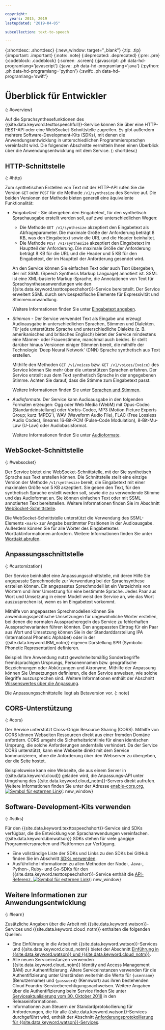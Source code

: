 ```yaml
---

copyright:
  years: 2015, 2019
lastupdated: "2019-04-05"

subcollection: text-to-speech

---
```


{:shortdesc: .shortdesc}
{:new_window: target="_blank"}
{:tip: .tip}
{:important: .important}
{:note: .note}
{:deprecated: .deprecated}
{:pre: .pre}
{:codeblock: .codeblock}
{:screen: .screen}
{:javascript: .ph data-hd-programlang='javascript'}
{:java: .ph data-hd-programlang='java'}
{:python: .ph data-hd-programlang='python'}
{:swift: .ph data-hd-programlang='swift'}

# Überblick für Entwickler
{: #overview}

Auf die Sprachsynthesefunktionen des {{site.data.keyword.texttospeechfull}}-Service können Sie über eine HTTP-REST-API oder eine WebSocket-Schnittstelle zugreifen. Es gibt außerdem mehrere Software-Development-Kits (SDKs), mit denen die Anwendungsentwicklung in unterschiedlichen Programmiersprachen vereinfacht wird. Die folgenden Abschnitte vermitteln Ihnen einen Überblick über die Anwendungsentwicklung mit dem Service.
{: shortdesc}

## HTTP-Schnittstelle
{: #http}

Zum synthetischen Erstellen von Text mit der HTTP-API rufen Sie die Version `GET` oder `POST` für die Methode `/v1/synthesize` des Service auf. Die beiden Versionen der Methode bieten generell eine äquivalente Funktionalität:

-   *Eingabetext* - Sie übergeben den Eingabetext, für den synthetisch Sprachausgabe erstellt werden soll, auf zwei unterschiedlichen Wegen:
    -   Die Methode `GET /v1/synthesize` akzeptiert den Eingabetext als Abfrageparameter. Die maximale Größe der Anforderung beträgt 8 KB, was den Eingabetext sowie die URL und die Header beinhaltet.
    -   Die Methode `POST /v1/synthesize` akzeptiert den Eingabetext im Hauptteil der Anforderung. Die maximale Größe der Anforderung beträgt 8 KB für die URL und die Header und 5 KB für den Eingabetext, der im Hauptteil der Anforderung gesendet wird.

    An den Service können Sie einfachen Text oder auch Text übergeben, der mit SSML (Speech Synthesis Markup Language) annotiert ist. SSML ist eine XML-basierte Markup-Sprache, die Annotationen von Text für Sprachsyntheseanwendungen wie den {{site.data.keyword.texttospeechshort}}-Service bereitstellt. Der Service erweitert SSML durch servicespezifische Elemente für Expressivität und Stimmenumwandlung.

    Weitere Informationen finden Sie unter [Eingabetext angeben](/docs/services/text-to-speech/http.html#input).
-   *Stimmen* - Der Service verwendet Text als Eingabe und erzeugt Audioausgabe in unterschiedlichen Sprachen, Stimmen und Dialekten. Für jede unterstützte Sprache und unterschiedliche Dialekte (z. B. amerikanisches und britisches Englisch) bietet der Service mindestens eine Männer- oder Frauenstimme, manchmal auch beides. Er stellt darüber hinaus Versionen einiger Stimmen bereit, die mithilfe der Technologie 'Deep Neural Network' (DNN) Sprache synthetisch aus Text erstellen.

    Mithilfe den Methoden `GET /v1/voices` bzw. `GET /v1/voices/{voice}` des Service können Sie mehr über die unterstützen Sprachen erfahren. Der Service erstellt aus dem Text synthetisch Sprache in der angegebenen Stimme. Achten Sie darauf, dass die Stimme zum Eingabetext passt.

    Weitere Informationen finden Sie unter [Sprachen und Stimmen](/docs/services/text-to-speech/voices.html).
-   *Audioformate:* Der Service kann Audioausgabe in den folgenden Formaten erzeugen: Ogg oder Web Media (WebM) mit Opus-Codec (Standardeinstellung) oder Vorbis-Codec, MP3 (Motion Picture Experts Group; kurz 'MPEG'), WAV (Waveform Audio File), FLAC (Free Lossless Audio Codec), lineares 16-Bit-PCM (Pulse-Code Modulation), 8-Bit-Mu-Law (U-Law) oder Audiobasisformat.

    Weitere Informationen finden Sie unter [Audioformate](/docs/services/text-to-speech/audio-formats.html).

## WebSocket-Schnittstelle
{: #websocket}

Der Service bietet eine WebSocket-Schnittstelle, mit der Sie synthetisch Sprache aus Text erstellen können. Die Schnittstelle stellt eine einzige Version der Methode `/v1/synthesize` bereit, die Eingabetext mit einer maximalen Größe von 5 KB akzeptiert. Sie geben den Text, für den synthetisch Sprache erstellt werden soll, sowie die zu verwendende Stimme und das Audioformat an. Sie können einfachen Text oder mit SSML annotierten Text bereitstellen. Weitere Informationen finden Sie im Abschnitt [WebSocket-Schnittstelle](/docs/services/text-to-speech/websockets.html).

Die WebSocket-Schnittstelle unterstützt die Verwendung des SSML-Elements `<mark>` zur Angabe bestimmter Positionen in der Audioausgabe. Außerdem können Sie für alle Wörter des Eingabetextes Worttaktinformationen anfordern. Weitere Informationen finden Sie unter [Worttakt abrufen](/docs/services/text-to-speech/word-timing.html).

## Anpassungsschnittstelle
{: #customization}

Der Service beinhaltet eine Anpassungsschnittstelle, mit deren Hilfe Sie angepasste Sprechmodelle zur Verwendung bei der Sprachsynthese erstellen können. Ein angepasstes Sprechmodell ist ein Verzeichnis von Wörtern und ihrer Umsetzung für eine bestimmte Sprache. Jedes Paar aus Wort und Umsetzung in einem Modell weist den Service an, wie das Wort auszusprechen ist, wenn es im Eingabetext vorkommt.

Mithilfe von angepassten Sprechmodellen können Sie anwendungsspezifische Umsetzungen für ungewöhnliche Wörter erstellen, bei denen die normalen Ausspracheregeln des Service zu fehlerhaften Aussprachevarianten führen könnten. Den angepassten Eintrag für ein Paar aus Wort und Umsetzung können Sie in der Standarddarstellung IPA (International Phonetic Alphabet) oder in der {{site.data.keyword.IBM_notm}} eigenen Darstellung SPR (Symbolic Phonetic Representation) definieren.

Beispiel: Ihre Anwendung nutzt gewohnheitsmäßig Sonderbegriffe fremdsprachigen Ursprungs, Personennamen bzw. geografische Bezeichnungen oder Abkürzungen und Akronyme. Mithilfe der Anpassung können Sie Umsetzungen definieren, die den Service anweisen, wie solche Begriffe auszusprechen sind. Weitere Informationen enthält der Abschnitt [Wissenswertes über die Anpassung](/docs/services/text-to-speech/custom-intro.html).

Die Anpassungsschnittstelle liegt als Betaversion vor.
{: note}

## CORS-Unterstützung
{: #cors}

Der Service unterstützt Cross-Origin Resource Sharing (CORS). Mithilfe von CORS können Webseiten Ressourcen direkt aus einer fremden Domäne anfordern. CORS umgeht die Sicherheitsrichtlinie für einen identischen Ursprung, die solche Anforderungen andernfalls verhindert. Da der Service CORS unterstützt, kann eine Webseite direkt mit dem Service kommunizieren, ohne die Anforderung über den Webserver zu übergeben, der die Seite hostet.

Beispielsweise kann eine Webseite, die aus einem Server in {{site.data.keyword.cloud}} geladen wird, die Anpassungs-API unter Umgehung des {{site.data.keyword.cloud_notm}}-Servers direkt aufrufen. Weitere Informationen finden Sie unter der Adresse [enable-cors.org. ![Symbol für externen Link](../../icons/launch-glyph.svg "Symbol für externen Link")](https://enable-cors.org/){: new_window}

## Software-Development-Kits verwenden
{: #sdks}

Für den {{site.data.keyword.texttospeechshort}}-Service sind SDKs verfügbar, die die Entwicklung von Sprachanwendungen vereinfachen. {{site.data.keyword.ibmwatson}} SDKs stehen für viele gängige Programmiersprachen und Plattformen zur Verfügung.

-   Eine vollständige Liste der SDKs und Links zu den SDKs bei GitHub finden Sie im Abschnitt [SDKs verwenden](/docs/services/watson/getting-started-sdks.html).
-   Ausführliche Informationen zu allen Methoden der Node-, Java-, Python-, Ruby- und Go-SDKs für den {{site.data.keyword.texttospeechshort}}-Service enthält die [API-Referenz. ![Symbol für externen Link](../../icons/launch-glyph.svg "Symbol für externen Link")](https://{DomainName}/apidocs/text-to-speech){: new_window}

## Weitere Informationen zur Anwendungsentwicklung
{: #learn}

Zusätzliche Angaben über die Arbeit mit {{site.data.keyword.watson}}-Services und {{site.data.keyword.cloud_notm}} enthalten die folgenden Quellen:

-   Eine Einführung in die Arbeit mit {{site.data.keyword.watson}}-Services und {{site.data.keyword.cloud_notm}} bietet der Abschnitt [Einführung in {{site.data.keyword.watson}} und {{site.data.keyword.cloud_notm}}](/docs/services/watson/index.html).
-   Alle neuen Serviceinstanzen verwenden {{site.data.keyword.cloud_notm}} Identity and Access Management (IAM) zur Authentifizierung. Ältere Serviceinstanzen verwenden für die Authentifizierung unter Umständen weiterhin die Werte für `{username}` (Benutzername) und `{password}` (Kennwort) aus ihren bestehenden Cloud Foundry-Serviceberechtigungsnachweisen. Weitere Angaben über die Authentifizierung beim Service finden Sie unter [Serviceaktualisierung vom 30. Oktober 2018](/docs/services/text-to-speech/release-notes.html#October2018) in den Releaseinformationen.
-   Informationen zum Steuern der Standardprotokollierung für Anforderungen, die für alle {{site.data.keyword.watson}}-Services durchgeführt wird, enthält der Abschnitt [Anforderungsprotokollierung für {{site.data.keyword.watson}}-Services](/docs/services/watson/getting-started-logging.html).
